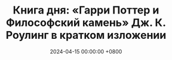 ---
title: "Книга дня: «Гарри Поттер и Философский камень» Дж. К. Роулинг в кратком изложении"
description: >-
  Обзор книги Гарри Поттер и Философский камень: магия, дружба и тайны Хогвартса. Читайте фэнтези от Дж. К. Роулинг!
date: 2024-04-15 00:00:00 +0800
categories: [Мышление, Конспекты-книг]
tags:
  [
    гарри-поттер,
    философский-камень,
    дж-к-роулинг,
    фэнтези,
    хогвартс,
    волшебство,
    рон-уизли,
    гермиона-грейнджер,
    магия,
    приключения,
    книги-для-подростков,
    дружба,
    магические-существа,
    данблдор,
    эликсир-жизни
  ]
image:
alt: Обложка книги Гарри Поттер и Философский камень Дж. К. Роулинг
fallback:
  -
  -
---